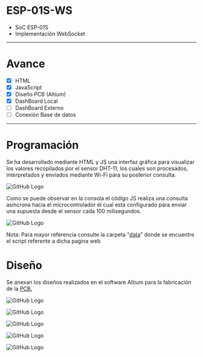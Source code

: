# ESP-01S-WS

* SoC ESP-01S
* Implementación WebSocket

<hr>

# Avance

- [x] HTML
- [x] JavaScript
- [x] Diseño PCB (Altium)
- [x] DashBoard Local
- [ ] DashBoard Externo
- [ ] Conexión Base de datos

<hr>

# Programación

<p>Se ha desarrollado mediante HTML y JS una interfaz gráfica para visualizar los valores recopilados por el sensor DHT-11, los cuales son procesados, interpretados y enviados mediante Wi-Fi para su posterior consulta.</p>

![GitHub Logo](/Diseño/ESP-01S-WS/Img/Capturas/WS/01.JPG)

<p>Como se puede observar en la consola el código JS realiza una consulta asíncrona hacia el microcontrolador el cual está configurado para enviar una supuesta desde el sensor cada 100 milisegundos.</p>

![GitHub Logo](/Diseño/ESP-01S-WS/Img/Capturas/WS/02.JPG)

Nota: Para mayor referencia consulte la carpeta "[data](/Codigo/WS-ESP-01S/data/index.html)" donde se encuentre el script referente a dicha pagina web


# Diseño

Se anexan los diseños realizados en el software Altium para la fabricación de la [PCB.](/Diseño/ESP-01S-WS)

![GitHub Logo](/Diseño/ESP-01S-WS/Img/Capturas/01.jpeg)

![GitHub Logo](/Diseño/ESP-01S-WS/Img/Capturas/02.jpeg)

![GitHub Logo](/Diseño/ESP-01S-WS/Img/Capturas/05.jpeg)

![GitHub Logo](/Diseño/ESP-01S-WS/Img/Capturas/13.jpeg)

![GitHub Logo](/Diseño/ESP-01S-WS/Img/Capturas/14.jpeg)



